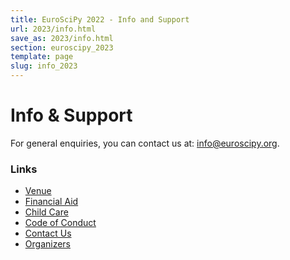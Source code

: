 ```yaml
---
title: EuroSciPy 2022 - Info and Support
url: 2023/info.html
save_as: 2023/info.html
section: euroscipy_2023
template: page
slug: info_2023
---
```


# Info & Support

For general enquiries, you can contact us at:
<a href="mailto:info@euroscipy.org">info@euroscipy.org</a>.

### Links

- [Venue](venue.html)
- [Financial Aid](finaid.html)
- [Child Care](childcare.html)
- [Code of Conduct](code_of_conduct.html)
- [Contact Us](contact_us.html)
- [Organizers](about.html)
